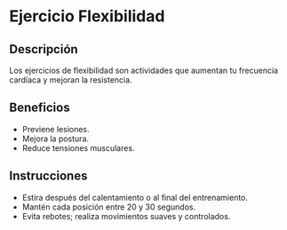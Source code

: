 # Ejercicio Flexibilidad

## Descripción
Los ejercicios de flexibilidad son actividades que aumentan tu frecuencia cardíaca y mejoran la resistencia.

## Beneficios
- Previene lesiones.
- Mejora la postura.
- Reduce tensiones musculares.

## Instrucciones
- Estira después del calentamiento o al final del entrenamiento.
- Mantén cada posición entre 20 y 30 segundos.
- Evita rebotes; realiza movimientos suaves y controlados.
